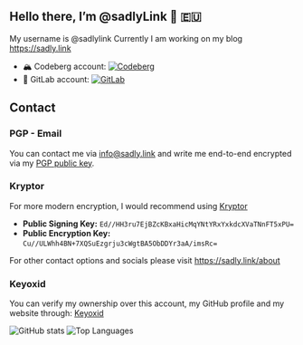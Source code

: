 ## Hello there, I’m @sadlyLink 👋 🇪🇺

My username is @sadlylink
Currently I am working on my blog <https://sadly.link>

- 🏔️ Codeberg account: [![Codeberg](https://img.shields.io/badge/Codeberg-Profile-white?style=flat&logo=codeberg)](https://codeberg.org/sadlyLink)
- 🦊 GitLab account: [![GitLab](https://img.shields.io/badge/GitLab-Profile-white?style=flat&logo=gitlab)](https://gitlab.com/sadlylink)

## Contact

### PGP - Email

You can contact me via [info@sadly.link](mailto:info@sadly.link) and write me end-to-end encrypted via my [PGP public key](https://keys.openpgp.org/search?q=info%40sadly.link).

### Kryptor

For more modern encryption, I would recommend using [Kryptor](https://kryptor.co.uk)

- **Public Signing Key:** `Ed//HH3ru7EjBZcKBxaHicMqYNtYRxYxkdcXVaTNnFT5xPU=`
- **Public Encryption Key:** `Cu//ULWhh4BN+7XQSuEzgrju3cWgtBA5ObDDYr3aA/imsRc=`

For other contact options and socials please visit <https://sadly.link/about>

### Keyoxid

You can verify my ownership over this account, my GitHub profile and my website through: [Keyoxid](https://keyoxide.org/aspe%3Akeyoxide.org%3A3SNJRUZK32FR7YZFBJ3G5N6FBA)

![GitHub stats](https://github-readme-stats.vercel.app/api?username=sadlylink&count_private=true&theme=react&hide_border=true&bg_color=0D1117)
![Top Languages](https://github-readme-stats.vercel.app/api/top-langs/?username=sadlylink&count_private=true&layout=compact&theme=react&hide_border=true&bg_color=0D1117)

